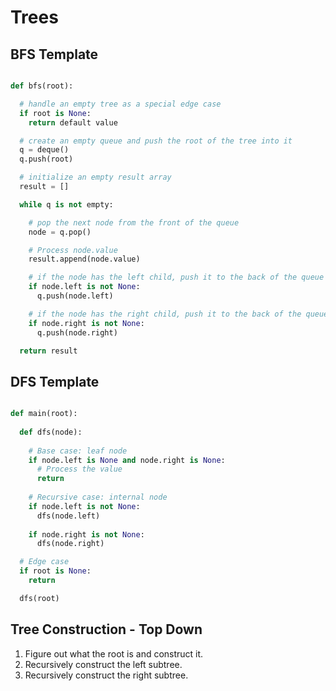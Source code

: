# Trees


## BFS Template

```python

def bfs(root):

  # handle an empty tree as a special edge case
  if root is None:
    return default value

  # create an empty queue and push the root of the tree into it
  q = deque()
  q.push(root)

  # initialize an empty result array
  result = []

  while q is not empty:

    # pop the next node from the front of the queue
    node = q.pop()

    # Process node.value
    result.append(node.value)

    # if the node has the left child, push it to the back of the queue
    if node.left is not None:
      q.push(node.left)

    # if the node has the right child, push it to the back of the queue
    if node.right is not None:
      q.push(node.right)

  return result

```

## DFS Template

```python

def main(root):
  
  def dfs(node):
  
    # Base case: leaf node
    if node.left is None and node.right is None:
      # Process the value
      return
  
    # Recursive case: internal node
    if node.left is not None:
      dfs(node.left)
  
    if node.right is not None:
      dfs(node.right)

  # Edge case
  if root is None:
    return

  dfs(root)

```

## Tree Construction - Top Down

1. Figure out what the root is and construct it.
2. Recursively construct the left subtree.
3. Recursively construct the right subtree.

